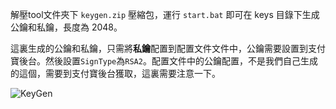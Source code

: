 解壓tool文件夾下 `keygen.zip` 壓縮包，運行 `start.bat` 即可在 keys 目錄下生成公鑰和私鑰，長度為 2048。

這裏生成的公鑰和私鑰，只需將**私鑰**配置到配置文件文件中，公鑰需要設置到支付寶後台。然後設置`SignType`為`RSA2`。配置文件中的公鑰配置，不是我們自己生成的這個，需要到支付寶後台獲取，這裏需要注意一下。

![KeyGen](/articles/projects/alipay-sdk/assets/keygen.png)